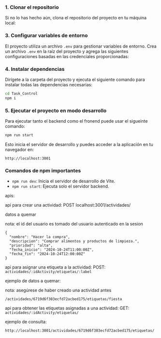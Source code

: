 ### 1. Clonar el repositorio

Si no lo has hecho aún, clona el repositorio del proyecto en tu máquina local:


### 3. Configurar variables de entorno

El proyecto utiliza un archivo `.env` para gestionar variables de entorno. Crea un archivo `.env` en la raíz del proyecto y agrega las siguientes configuraciones basadas en las credenciales proporcionadas:


### 4. Instalar dependencias

Dirígete a la carpeta del proyecto y ejecuta el siguiente comando para instalar todas las dependencias necesarias:

```bash
cd Task_Control 
npm i
```

### 5. Ejecutar el proyecto en modo desarrollo

Para ejecutar tanto el backend como el fronend puede usar el sigueinte comando:

```bash
npm run start
```

Esto inicia el servidor de desarrollo y puedes acceder a la aplicación en tu navegador en:

```
http://localhost:3001
```

### Comandos de npm importantes

- `npm run dev`: Inicia el servidor de desarrollo de Vite.
- `npm run start`: Ejecuta solo el servidor backend.



apis:

api para crear una actividad: POST localhost:3001/actividades/

datos a quemar

nota:  el id del usuario es tomado del usuario autenticado en la sesion

```
{
  "nombre": "Hacer la compra", 
  "descripcion": "Comprar alimentos y productos de limpieza.",
  "prioridad": "alta",
  "fecha_inicio": "2024-10-24T11:00:00Z",
  "fecha_fin": "2024-10-24T12:00:00Z"
}
```



api para asignar una etiqueta a la actividad: POST: ``actividades/:idActivity/etiquetas/:label``

ejemplo de datos a quemar:

nota: asegúrese de haber creado una actividad antes

```
/actividades/6719d6f303ecfd72acbed175/etiquetas/fiesta
```



api para obtener las etiquetas asignadas a una actividad: GET: ``actividades/:idActivity/etiquetas/``

ejemplo de consulta:

```
http://localhost:3001/actividades/6719d6f303ecfd72acbed175/etiquetas/
```

